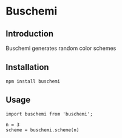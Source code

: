 # Buschemi

## Introduction
Buschemi generates random color schemes

## Installation
```
npm install buschemi
```

## Usage
```
import buschemi from 'buschemi';

n = 3
scheme = buschemi.scheme(n)
```
